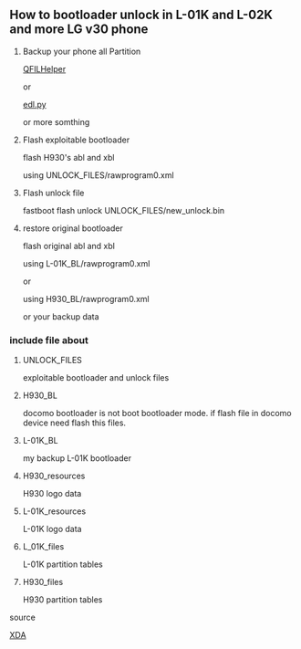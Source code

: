 ## How to bootloader unlock in L-01K and L-02K and more LG v30 phone
1. Backup your phone all Partition

    [QFILHelper](https://github.com/soralis0912/QFILHelper)

    or

    [edl.py](https://github.com/bkerler/edl)

    or more somthing

1. Flash exploitable bootloader

    flash H930's abl and xbl

    using UNLOCK_FILES/rawprogram0.xml

1. Flash unlock file

    fastboot flash unlock UNLOCK_FILES/new_unlock.bin

1. restore original bootloader

    flash original abl and xbl

    using L-01K_BL/rawprogram0.xml

    or 

    using H930_BL/rawprogram0.xml

    or your backup data

### include file about

1. UNLOCK_FILES

    exploitable bootloader and unlock files

1. H930_BL

    docomo bootloader is not boot bootloader mode.
    if flash file in docomo device need flash this files.

1. L-01K_BL

    my backup L-01K bootloader

1. H930_resources

    H930 logo data

1. L-01K_resources

    L-01K logo data

1. L_01K_files

    L-01K partition tables

1. H930_files

    H930 partition tables

source

[XDA](https://xdaforums.com/t/lg-v30-v30-v30s-bootloader-unlock-root-method-with-clear-instructions.3790500/)
